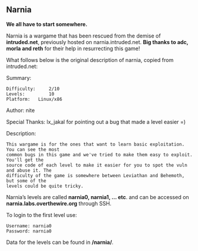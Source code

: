 ## Narnia

**We all have to start somewhere.**

Narnia is a wargame that has been rescued from the demise of **intruded.net**, previously hosted on narnia.intruded.net. **Big thanks to adc, morla and reth** for their help in resurrecting this game!

What follows below is the original description of narnia, copied from intruded.net:

Summary:
```
Difficulty:     2/10
Levels:         10
Platform:   Linux/x86
```

Author: nite

Special Thanks:
lx_jakal for pointing out a bug that made a level easier =)

Description:

```
This wargame is for the ones that want to learn basic exploitation. You can see the most
common bugs in this game and we've tried to make them easy to exploit. You'll get the
source code of each level to make it easier for you to spot the vuln and abuse it. The
difficulty of the game is somewhere between Leviathan and Behemoth, but some of the
levels could be quite tricky.
```

Narnia’s levels are called **narnia0, narnia1, … etc**. and can be accessed on **narnia.labs.overthewire.org** through SSH.

To login to the first level use:

```
Username: narnia0
Password: narnia0
```

Data for the levels can be found in **/narnia/**.
